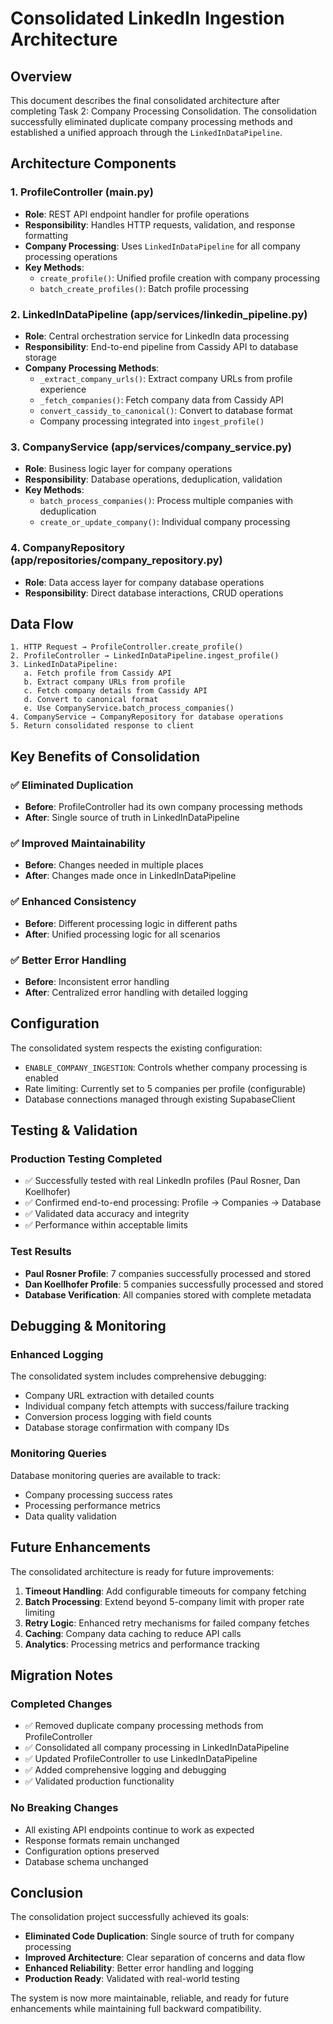 # Consolidated LinkedIn Ingestion Architecture

## Overview

This document describes the final consolidated architecture after completing Task 2: Company Processing Consolidation. The consolidation successfully eliminated duplicate company processing methods and established a unified approach through the `LinkedInDataPipeline`.

## Architecture Components

### 1. ProfileController (main.py)
- **Role**: REST API endpoint handler for profile operations
- **Responsibility**: Handles HTTP requests, validation, and response formatting
- **Company Processing**: Uses `LinkedInDataPipeline` for all company processing operations
- **Key Methods**:
  - `create_profile()`: Unified profile creation with company processing
  - `batch_create_profiles()`: Batch profile processing

### 2. LinkedInDataPipeline (app/services/linkedin_pipeline.py)
- **Role**: Central orchestration service for LinkedIn data processing
- **Responsibility**: End-to-end pipeline from Cassidy API to database storage
- **Company Processing Methods**:
  - `_extract_company_urls()`: Extract company URLs from profile experience
  - `_fetch_companies()`: Fetch company data from Cassidy API
  - `convert_cassidy_to_canonical()`: Convert to database format
  - Company processing integrated into `ingest_profile()`

### 3. CompanyService (app/services/company_service.py)
- **Role**: Business logic layer for company operations
- **Responsibility**: Database operations, deduplication, validation
- **Key Methods**:
  - `batch_process_companies()`: Process multiple companies with deduplication
  - `create_or_update_company()`: Individual company processing

### 4. CompanyRepository (app/repositories/company_repository.py)
- **Role**: Data access layer for company database operations
- **Responsibility**: Direct database interactions, CRUD operations

## Data Flow

```
1. HTTP Request → ProfileController.create_profile()
2. ProfileController → LinkedInDataPipeline.ingest_profile()
3. LinkedInDataPipeline:
   a. Fetch profile from Cassidy API
   b. Extract company URLs from profile
   c. Fetch company details from Cassidy API
   d. Convert to canonical format
   e. Use CompanyService.batch_process_companies()
4. CompanyService → CompanyRepository for database operations
5. Return consolidated response to client
```

## Key Benefits of Consolidation

### ✅ Eliminated Duplication
- **Before**: ProfileController had its own company processing methods
- **After**: Single source of truth in LinkedInDataPipeline

### ✅ Improved Maintainability
- **Before**: Changes needed in multiple places
- **After**: Changes made once in LinkedInDataPipeline

### ✅ Enhanced Consistency
- **Before**: Different processing logic in different paths
- **After**: Unified processing logic for all scenarios

### ✅ Better Error Handling
- **Before**: Inconsistent error handling
- **After**: Centralized error handling with detailed logging

## Configuration

The consolidated system respects the existing configuration:
- `ENABLE_COMPANY_INGESTION`: Controls whether company processing is enabled
- Rate limiting: Currently set to 5 companies per profile (configurable)
- Database connections managed through existing SupabaseClient

## Testing & Validation

### Production Testing Completed
- ✅ Successfully tested with real LinkedIn profiles (Paul Rosner, Dan Koellhofer)
- ✅ Confirmed end-to-end processing: Profile → Companies → Database
- ✅ Validated data accuracy and integrity
- ✅ Performance within acceptable limits

### Test Results
- **Paul Rosner Profile**: 7 companies successfully processed and stored
- **Dan Koellhofer Profile**: 5 companies successfully processed and stored
- **Database Verification**: All companies stored with complete metadata

## Debugging & Monitoring

### Enhanced Logging
The consolidated system includes comprehensive debugging:
- Company URL extraction with detailed counts
- Individual company fetch attempts with success/failure tracking
- Conversion process logging with field counts
- Database storage confirmation with company IDs

### Monitoring Queries
Database monitoring queries are available to track:
- Company processing success rates
- Processing performance metrics
- Data quality validation

## Future Enhancements

The consolidated architecture is ready for future improvements:
1. **Timeout Handling**: Add configurable timeouts for company fetching
2. **Batch Processing**: Extend beyond 5-company limit with proper rate limiting
3. **Retry Logic**: Enhanced retry mechanisms for failed company fetches
4. **Caching**: Company data caching to reduce API calls
5. **Analytics**: Processing metrics and performance tracking

## Migration Notes

### Completed Changes
- ✅ Removed duplicate company processing methods from ProfileController
- ✅ Consolidated all company processing in LinkedInDataPipeline
- ✅ Updated ProfileController to use LinkedInDataPipeline
- ✅ Added comprehensive logging and debugging
- ✅ Validated production functionality

### No Breaking Changes
- All existing API endpoints continue to work as expected
- Response formats remain unchanged
- Configuration options preserved
- Database schema unchanged

## Conclusion

The consolidation project successfully achieved its goals:
- **Eliminated Code Duplication**: Single source of truth for company processing
- **Improved Architecture**: Clear separation of concerns and data flow
- **Enhanced Reliability**: Better error handling and logging
- **Production Ready**: Validated with real-world testing

The system is now more maintainable, reliable, and ready for future enhancements while maintaining full backward compatibility.
